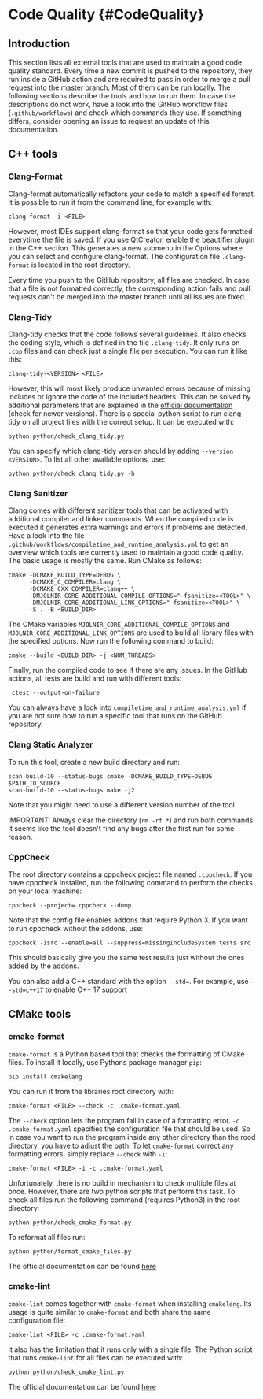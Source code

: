 # Code Quality {#CodeQuality}

## Introduction

This section lists all external tools that are used to maintain a good code
quality standard. Every time a new commit is pushed to the repository, they run
inside a GitHub action and are required to pass in order to merge a pull request
into the master branch. Most of them can be run locally. The following sections
describe the tools and how to run them. In case the descriptions do not work,
have a look into the GitHub workflow files (`.github/workflows`) and check which
commands they use. If something differs, consider opening an issue to request an
update of this documentation.

## C++ tools

### Clang-Format

Clang-format automatically refactors your code to match a specified format.
It is possible to run it from the command line, for example with:

~~~ shell
clang-format -i <FILE>
~~~

However, most IDEs support clang-format so that your code gets formatted
everytime the file is saved.
If you use QtCreator, enable the beautifier plugin in the C++ section.
This generates a new submenu in the Options where you can select and configure
clang-format.
The configuration file `.clang-format` is located in the root directory.

Every time you push to the GitHub repository, all files are checked.
In case that a file is not formatted correctly, the corresponding action fails
and pull requests can't be merged into the master branch until all issues are
fixed.

### Clang-Tidy

Clang-tidy checks that the code follows several guidelines. It also checks the
coding style, which is defined in the file `.clang-tidy`. It only runs on `.cpp`
files and can check just a single file per execution. You can run it like this:

~~~ shell
clang-tidy-<VERSION> <FILE>
~~~

However, this will most likely produce unwanted errors because of missing
includes or ignore the code of the included headers.
This can be solved by additional parameters that are explained in the
[official documentation](https://clang.llvm.org/extra/clang-tidy/) (check for
newer versions).
There is a special python script to run clang-tidy on all project files with the
correct setup.
It can be executed with:

~~~ shell
python python/check_clang_tidy.py
~~~

You can specify which clang-tidy version should by adding `--version <VERSION>`.
To list all other available options, use:

~~~ shell
python python/check_clang_tidy.py -h
~~~

### Clang Sanitizer

Clang comes with different sanitizer tools that can be activated with additional
compiler and linker commands.
When the compiled code is executed it generates extra warnings and errors if
problems are detected.
Have a look into the file
`.github/workflows/compiletime_and_runtime_analysis.yml` to get an overview
which tools are currently used to maintain a good code quality.
The basic usage is mostly the same.
Run CMake as follows:

~~~ shell
cmake -DCMAKE_BUILD_TYPE=DEBUG \
      -DCMAKE_C_COMPILER=clang \
      -DCMAKE_CXX_COMPILER=clang++ \
      -DMJOLNIR_CORE_ADDITIONAL_COMPILE_OPTIONS="-fsanitize=<TOOL>" \
      -DMJOLNIR_CORE_ADDITIONAL_LINK_OPTIONS="-fsanitize=<TOOL>" \
      -S . -B <BUILD_DIR>
~~~

The CMake variables `MJOLNIR_CORE_ADDITIONAL_COMPILE_OPTIONS` and
`MJOLNIR_CORE_ADDITIONAL_LINK_OPTIONS` are used to build all library files with
the specified options.
Now run the following command to build:

~~~ shell
cmake --build <BUILD_DIR> -j <NUM_THREADS>
~~~

Finally, run the compiled code to see if there are any issues.
In the GitHub actions, all tests are build and run with different tools:

~~~ shell
 ctest --output-on-failure
~~~

You can always have a look into `compiletime_and_runtime_analysis.yml` if you
are not sure how to run a specific tool that runs on the GitHub repository.

### Clang Static Analyzer

To run this tool, create a new build directory and run:

~~~ shell
scan-build-10 --status-bugs cmake -DCMAKE_BUILD_TYPE=DEBUG $PATH_TO_SOURCE
scan-build-10 --status-bugs make -j2
~~~

Note that you might need to use a different version number of the tool.

IMPORTANT: Always clear the directory (`rm -rf *`) and run both commands. It
seems like the tool doesn't find any bugs after the first run for some reason.

### CppCheck

The root directory contains a cppcheck project file named `.cppcheck`. If you
have cppcheck installed, run the following command to perform the checks on your
local machine:

~~~ shell
cppcheck --project=.cppcheck --dump
~~~

Note that the config file enables addons that require Python 3. If you want to
run cppcheck without the addons, use:

~~~ shell
cppcheck -Isrc --enable=all --suppress=missingIncludeSystem tests src
~~~

This should basically give you the same test results just without the ones added
by the addons.

You can also add a C++ standard with the option `--std=`. For example, use
`--std=c++17` to enable C++ 17 support

## CMake tools

### cmake-format

`cmake-format` is a Python based tool that checks the formatting of CMake files.
To install it locally, use Pythons package manager `pip`:

~~~ shell
pip install cmakelang
~~~

You can run it from the libraries root directory with:

~~~ shell
cmake-format <FILE> --check -c .cmake-format.yaml
~~~

The `--check` option lets the program fail in case of a formatting error.
`-c .cmake-format.yaml` specifies the configuration file that should be used. So
in case you want to run the program inside any other directory than the rood
directory, you have to adjust the path. To let `cmake-format` correct any
formatting errors, simply replace `--check` with `-i`:

~~~ shell
cmake-format <FILE> -i -c .cmake-format.yaml
~~~

Unfortunately, there is no build in mechanism to check multiple files at once.
However, there are two python scripts that perform this task. To check all files
run the following command (requires Python3) in the root directory:

~~~ shell
python python/check_cmake_format.py
~~~

To reformat all files run:

~~~ shell
python python/format_cmake_files.py
~~~

The official documentation can be
found [here](https://cmake-format.readthedocs.io/en/latest/)

### cmake-lint

`cmake-lint` comes together with `cmake-format` when installing `cmakelang`. Its
usage is quite similar to `cmake-format` and both share the same configuration
file:

~~~ shell
cmake-lint <FILE> -c .cmake-format.yaml
~~~

It also has the limitation that it runs only with a single file. The Python
script that runs `cmake-lint` for all files can be executed with:

~~~ shell
python python/check_cmake_lint.py
~~~

The official documentation can be
found [here](https://cmake-format.readthedocs.io/en/latest/)

